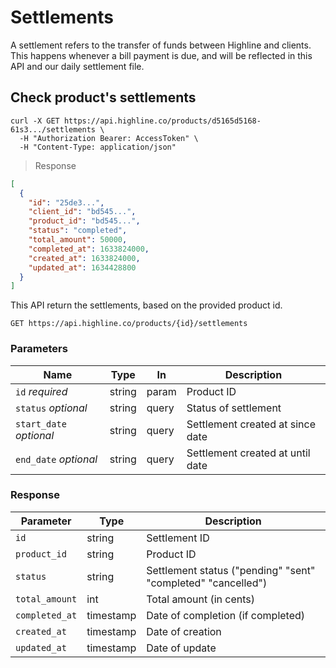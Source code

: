 # Settlements

A settlement refers to the transfer of funds between Highline and clients. This happens whenever a bill payment is due, and will be reflected in this API and our daily settlement file.

## Check product's settlements

```shell
curl -X GET https://api.highline.co/products/d5165d5168-61s3.../settlements \
  -H "Authorization Bearer: AccessToken" \
  -H "Content-Type: application/json"
```

> Response

```json
[
  {
    "id": "25de3...",
    "client_id": "bd545...",
    "product_id": "bd545...",
    "status": "completed",
    "total_amount": 50000,
    "completed_at": 1633824000,
    "created_at": 1633824000,
    "updated_at": 1634428800
  }
]
```

This API return the settlements, based on the provided product id.

`GET https://api.highline.co/products/{id}/settlements`

### Parameters

Name | Type | In | Description
--------- | ------- | ------ | --------
`id` *required* | string | param | Product ID
`status` *optional* | string | query | Status of settlement
`start_date` *optional* | string | query | Settlement created at since date
`end_date` *optional* | string | query | Settlement created at until date

### Response

Parameter | Type | Description
--------- | ------- | -----------
`id` | string | Settlement ID
`product_id` | string | Product ID
`status` | string | Settlement status ("pending" "sent" "completed" "cancelled")
`total_amount` | int | Total amount (in cents)
`completed_at` | timestamp | Date of completion (if completed)
`created_at` | timestamp | Date of creation
`updated_at` | timestamp | Date of update
